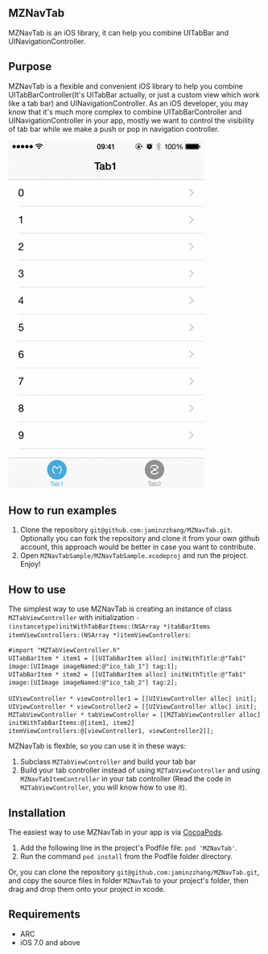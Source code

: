 MZNavTab
------------------

MZNavTab is an iOS library, it can help you combine UITabBar and UINavigationController.



Purpose
------------------

MZNavTab is a flexible and convenient iOS library to help you combine UITabBarController(It's UITabBar actually, or just a custom view which work like a tab bar) and UINavigationController. As an iOS developer, you may know that it's much more complex to combine UITabBarController and UINavigationController in your app, mostly we want to control the visibility of tab bar while we make a push or pop in navigation controller.

![Screenshot of MZNavTab Example](MZNavTabSample/ScreenShot/mznavtab_sample.gif)




How to run examples
------------------

1. Clone the repository `git@github.com:jaminzzhang/MZNavTab.git`. Optionally you can fork the repository and clone it from your own github account, this approach would be better in case you want to contribute.
2. Open `MZNavTabSample/MZNavTabSample.xcodeproj` and run the project. Enjoy!




How to use
------------------

The simplest way to use MZNavTab is creating an instance of class `MZTabViewController` with initialization `- (instancetype)initWithTabBarItems:(NSArray *)tabBarItems itemViewControllers:(NSArray *)itemViewControllers`:


```objc
#import "MZTabViewController.h"
UITabBarItem * item1 = [[UITabBarItem alloc] initWithTitle:@"Tab1" image:[UIImage imageNamed:@"ico_tab_1"] tag:1];
UITabBarItem * item2 = [[UITabBarItem alloc] initWithTitle:@"Tab1" image:[UIImage imageNamed:@"ico_tab_2"] tag:2];

UIViewController * viewController1 = [[UIViewController alloc] init];
UIViewController * viewController2 = [[UIViewController alloc] init];
MZTabViewController * tabViewController = [[MZTabViewController alloc] initWithTabBarItems:@[item1, item2] itemViewControllers:@[viewController1, viewController2]];
```

MZNavTab is flexble, so you can use it in these ways:

1. Subclass `MZTabViewController` and build your tab bar
2. Build your tab controller instead of using `MZTabViewController` and using `MZNavTabItemController` in your tab controller (Read the code in `MZTabViewController`, you will know how to use it).




Installation
------------------
The easiest way to use MZNavTab in your app is via [CocoaPods](http://cocoapods.org/ "CocoaPods").

1. Add the following line in the project's Podfile file:
	`pod 'MZNavTab'`.
2. Run the command `pod install` from the Podfile folder directory.


Or, you can clone the repository `git@github.com:jaminzzhang/MZNavTab.git`, and copy the source files in folder `MZNavTab` to your project's folder, then drag and drop them onto your project in xcode.


  


Requirements
------------------

* ARC
* iOS 7.0 and above